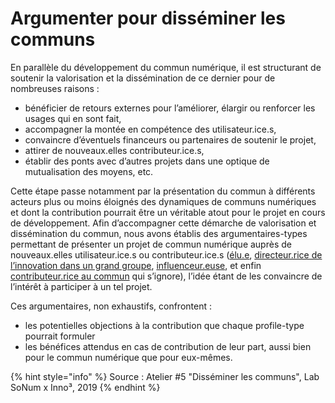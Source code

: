 # Argumenter pour disséminer les communs

En parallèle du développement du commun numérique, il est structurant de soutenir la valorisation et la dissémination de ce dernier pour de nombreuses raisons :

* bénéficier de retours externes pour l’améliorer, élargir ou renforcer les usages qui en sont fait, 
* accompagner la montée en compétence des utilisateur.ice.s, 
* convaincre d’éventuels financeurs ou partenaires de soutenir le projet, 
* attirer de nouveaux.elles contributeur.ice.s, 
* établir des ponts avec d’autres projets dans une optique de mutualisation des moyens, etc. 

Cette étape passe notamment par la présentation du commun à différents acteurs plus ou moins éloignés des dynamiques de communs numériques et dont la contribution pourrait être un véritable atout pour le projet en cours de développement. Afin d’accompagner cette démarche de valorisation et dissémination du commun, nous avons établis des argumentaires-types permettant de présenter un projet de commun numérique auprès de nouveaux.elles utilisateur.ice.s ou contributeur.ice.s \([élu.e](argumentaire-a-destination-dun.e-elu.e.md), [directeur.rice de l’innovation dans un grand groupe](argumentaire-a-destination-dun.e-responsable-de-linnovation-dans-un-grand-groupe.md), [influenceur.euse](argumentaire-a-destination-dun.e-influenceur.euse-specialisee-sur-les-mouvements-alternatifs.md), et enfin [contributeur.rice au commun](argumentaire-a-destination-dun.e-citoyen.e-non-familier.ere-avec-les-communs-numeriques.md) qui s’ignore\), l’idée étant de les convaincre de l’intérêt à participer à un tel projet.

Ces argumentaires, non exhaustifs, confrontent :

* les potentielles objections à la contribution que chaque profile-type pourrait formuler 
* les bénéfices attendus en cas de contribution de leur part, aussi bien pour le commun numérique que pour eux-mêmes. 

{% hint style="info" %}
Source : Atelier \#5 "Disséminer les communs", Lab SoNum x Inno³, 2019
{% endhint %}

